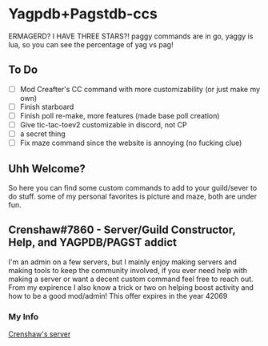 # Yagpdb+Pagstdb-ccs
ERMAGERD? I HAVE THREE STARS?!
paggy commands are in go, yaggy is lua, so you can see the percentage of yag vs pag!

## To Do
- [ ] Mod Creafter's CC command with more customizability (or just make my own)
- [ ] Finish starboard
- [ ] Finish poll re-make, more features (made base poll creation)
- [ ] Give tic-tac-toev2 customizable in discord, not CP
- [ ] a secret thing
- [ ] Fix maze command since the website is annoying (no fucking clue)

## Uhh Welcome?
So here you can find some custom commands to add to your guild/sever to do stuff.
some of my personal favorites is picture and maze, both are under fun.

## Crenshaw#7860 - Server/Guild Constructor, Help, and YAGPDB/PAGST addict
I'm an admin on a few servers, but I mainly enjoy making servers and making tools to keep the community involved,
if you ever need help with making a server or want a decent custom command feel free to reach out.
From my expirence I also know a trick or two on helping boost activity and how to be a good mod/admin!
This offer expires in the year 42069

### My Info
[Crenshaw's server](https://discord.gg/y3BH7rr74w)

